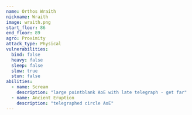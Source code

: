 ```yaml
---
name: Orthos Wraith
nickname: Wraith
image: wraith.png
start_floor: 86
end_floor: 89
agro: Proximity
attack_type: Physical
vulnerabilities:
  bind: false
  heavy: false
  sleep: false
  slow: true
  stun: false
abilities:
  - name: Scream
    description: "large pointblank AoE with late telegraph - get far"
  - name: Ancient Eruption
    description: "telegraphed circle AoE"
---
```

